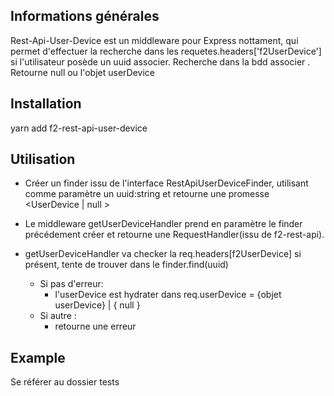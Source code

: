 ## Informations générales
Rest-Api-User-Device est un middleware pour Express nottament, qui permet d'effectuer la recherche dans les requetes.headers['f2UserDevice'] si l'utilisateur posède un uuid associer. Recherche dans la bdd associer . Retourne null ou l'objet userDevice

## Installation

yarn add f2-rest-api-user-device


## Utilisation

- Créer un finder issu de l'interface RestApiUserDeviceFinder, utilisant comme paramètre un uuid:string et retourne une promesse <UserDevice | null >

- Le middleware getUserDeviceHandler prend en paramètre le finder précédement créer et retourne une RequestHandler(issu de f2-rest-api).

- getUserDeviceHandler va checker la req.headers[f2UserDevice] si présent, tente de trouver dans le finder.find(uuid)
    - Si pas d'erreur:
        - l'userDevice est hydrater dans req.userDevice = {objet userDevice} | { null }
    - Si autre :
        - retourne une erreur

## Example

Se référer au dossier tests    
